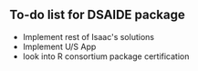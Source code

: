 ## To-do list for DSAIDE package


* Implement rest of Isaac's solutions
* Implement U/S App
* look into R consortium package certification